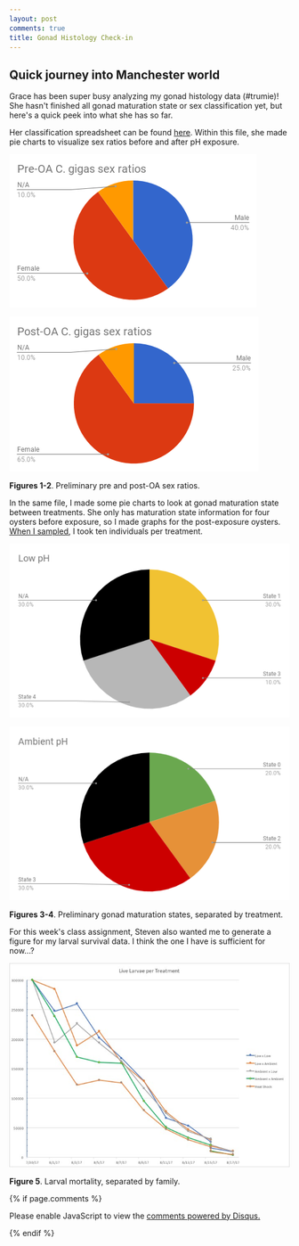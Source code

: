 ```yaml
---
layout: post
comments: true
title: Gonad Histology Check-in
---
```


## Quick journey into Manchester world

Grace has been super busy analyzing my gonad histology data (#trumie)! She hasn't finished all gonad maturation state or sex classification yet, but here's a quick peek into what she has so far.

Her classification spreadsheet can be found [here](https://docs.google.com/spreadsheets/d/1ObTeYRQwELWhLLdVcAzt4SWPJgtj0u2QmoAxfjgFqtw/edit#gid=0). Within this file, she made pie charts to visualize sex ratios before and after pH exposure.

![pre-OA](https://raw.githubusercontent.com/RobertsLab/project-oyster-oa/master/images/Manchester/Gigas-gonad-histology/2017-11-29-Prelim-Sex-Ratios-Pre-OA.jpeg)

![post-OA](https://raw.githubusercontent.com/RobertsLab/project-oyster-oa/master/images/Manchester/Gigas-gonad-histology/2017-11-29-Prelim-Sex-Ratios-Post-OA.jpeg)

**Figures 1-2**. Preliminary pre and post-OA sex ratios.

In the same file, I made some pie charts to look at gonad maturation state between treatments. She only has maturation state information for four oysters before exposure, so I made graphs for the post-exposure oysters. [When I sampled](https://yaaminiv.github.io/Manchester-Day-52/), I took ten individuals per treatment.

![low](https://raw.githubusercontent.com/RobertsLab/project-oyster-oa/master/images/Manchester/Gigas-gonad-histology/2017-11-29-Prelim-Low-pH-Maturation.jpeg)

![amb](https://raw.githubusercontent.com/RobertsLab/project-oyster-oa/master/images/Manchester/Gigas-gonad-histology/2017-11-29-Prelim-Ambient-pH-Maturation.jpeg)

**Figures 3-4**. Preliminary gonad maturation states, separated by treatment.

For this week's class assignment, Steven also wanted me to generate a figure for my larval survival data. I think the one I have is sufficient for now...?

![larval-mortality](https://raw.githubusercontent.com/RobertsLab/project-oyster-oa/master/data/Manchester/2017-07-30-Pacific-Oyster-Larvae/2017-08-17-Live-Larvae-Counts.jpg)

**Figure 5**. Larval mortality, separated by family.

{% if page.comments %}

<div id="disqus_thread"></div>
<script>

/**
*  RECOMMENDED CONFIGURATION VARIABLES: EDIT AND UNCOMMENT THE SECTION BELOW TO INSERT DYNAMIC VALUES FROM YOUR PLATFORM OR CMS.
*  LEARN WHY DEFINING THESE VARIABLES IS IMPORTANT: https://disqus.com/admin/universalcode/#configuration-variables*/
/*
var disqus_config = function () {
this.page.url = PAGE_URL;  // Replace PAGE_URL with your page's canonical URL variable
this.page.identifier = PAGE_IDENTIFIER; // Replace PAGE_IDENTIFIER with your page's unique identifier variable
};
*/
(function() { // DON'T EDIT BELOW THIS LINE
var d = document, s = d.createElement('script');
s.src = 'https://the-responsible-grad-student.disqus.com/embed.js';
s.setAttribute('data-timestamp', +new Date());
(d.head || d.body).appendChild(s);
})();
</script>
<noscript>Please enable JavaScript to view the <a href="https://disqus.com/?ref_noscript">comments powered by Disqus.</a></noscript>

{% endif %}

<script id="dsq-count-scr" src="//the-responsible-grad-student.disqus.com/count.js" async></script>

